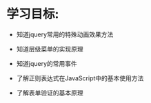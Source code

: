 # 学习目标: 

- 知道jquery常用的特殊动画效果方法

- 知道层级菜单的实现原理

- 知道jquery的常用事件

- 了解正则表达式在JavaScript中的基本使用方法

- 了解表单验证的基本原理


